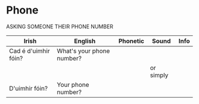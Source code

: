 # Phone

ASKING SOMEONE THEIR PHONE NUMBER

|Irish|English|Phonetic|Sound|Info|
|------|-------|--------|-----|----|
|Cad é d'uimhir fóin?| What's your phone number?
||||or simply
|D'uimhir fóin?| Your phone number?